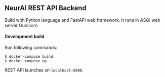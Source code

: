 ## NeurAI REST API Backend

Build with Python language and FastAPI web framework. It runs in ASGI web server Gunicorn

#### Development build

Run following commands:
```ssh
$ docker-compose build
$ docker-compose up
```

REST API launches on `localhost:8000`.
